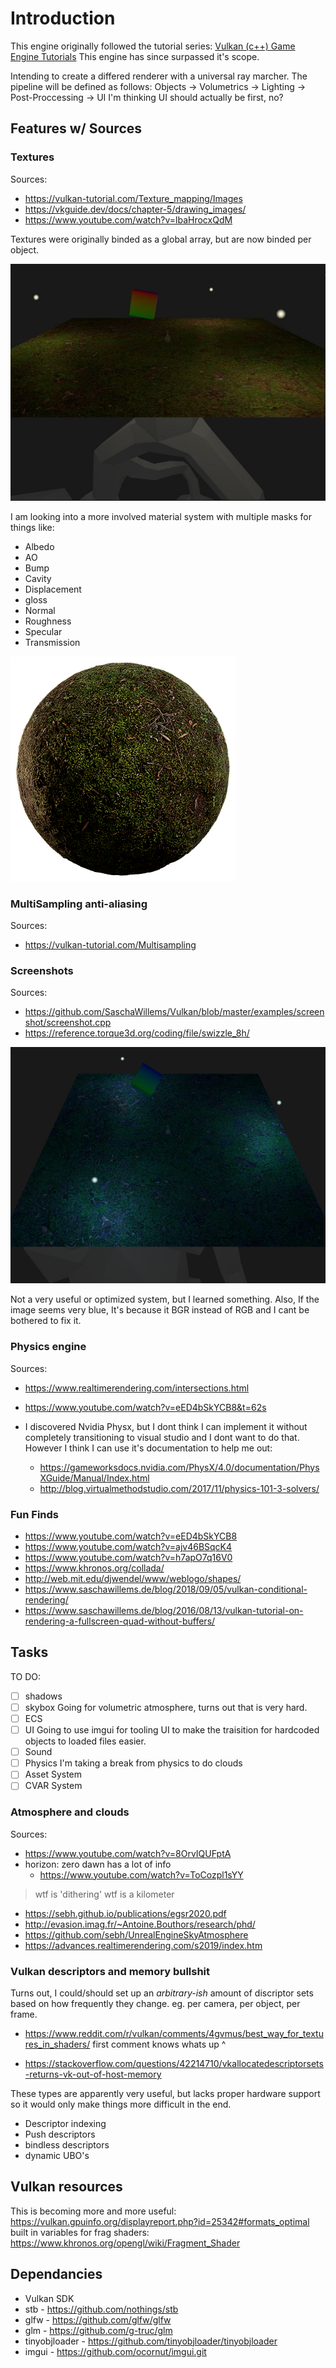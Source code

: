 # Introduction

This engine originally followed the tutorial series:
[Vulkan (c++) Game Engine Tutorials](https://www.youtube.com/playlist?list=PL8327DO66nu9qYVKLDmdLW_84-yE4auCR)
This engine has since surpassed it's scope.

Intending to create a differed renderer with a universal ray marcher. The pipeline will be defined as follows:
Objects -> Volumetrics -> Lighting -> Post-Proccessing -> UI
 I'm thinking UI should actually be first, no?

## Features w/ Sources

### Textures

Sources:

- <https://vulkan-tutorial.com/Texture_mapping/Images>
- <https://vkguide.dev/docs/chapter-5/drawing_images/>
- <https://www.youtube.com/watch?v=lbaHrocxQdM>

Textures were originally binded as a global array, but are now binded per object.

![Textures Showcase](Images/ScreenShots/BindedTextures.JPG)

I am looking into a more involved material system with multiple masks for things like:

- Albedo
- AO
- Bump
- Cavity
- Displacement
- gloss
- Normal
- Roughness
- Specular
- Transmission

![Example goal for material system](Experimental/Mossy_Ground_xiboab2r/preview.png)

### MultiSampling anti-aliasing

Sources:

- <https://vulkan-tutorial.com/Multisampling>

### Screenshots

Sources:

- <https://github.com/SaschaWillems/Vulkan/blob/master/examples/screenshot/screenshot.cpp>
- <https://reference.torque3d.org/coding/file/swizzle_8h/>

![BGR Screenshot](Images\ScreenShots\didntcrashscreenshot.jpg)

Not a very useful or optimized system, but I learned something. Also, If the image seems very blue, It's because it BGR instead of RGB and I cant be bothered to fix it.

### Physics engine

Sources:

- <https://www.realtimerendering.com/intersections.html>
- <https://www.youtube.com/watch?v=eED4bSkYCB8&t=62s>

- I discovered Nvidia Physx, but I dont think I can implement it without completely transitioning to visual studio and I dont want to do that. However I think I can use it's documentation to help me out:

  - <https://gameworksdocs.nvidia.com/PhysX/4.0/documentation/PhysXGuide/Manual/Index.html>
  - <http://blog.virtualmethodstudio.com/2017/11/physics-101-3-solvers/>

### Fun Finds

- <https://www.youtube.com/watch?v=eED4bSkYCB8>
- <https://www.youtube.com/watch?v=ajv46BSqcK4>
- <https://www.youtube.com/watch?v=h7apO7q16V0>
- <https://www.khronos.org/collada/>
- <http://web.mit.edu/djwendel/www/weblogo/shapes/>
- <https://www.saschawillems.de/blog/2018/09/05/vulkan-conditional-rendering/>
- <https://www.saschawillems.de/blog/2016/08/13/vulkan-tutorial-on-rendering-a-fullscreen-quad-without-buffers/>

## Tasks

TO DO:

- [ ] shadows
- [ ] skybox
Going for volumetric atmosphere, turns out that is very hard.
- [ ] ECS
- [ ] UI
Going to use imgui for tooling UI to make the traisition for hardcoded objects to loaded files easier.
- [ ] Sound
- [ ] Physics
I'm taking a break from physics to do clouds
- [ ] Asset System
- [ ] CVAR System

### Atmosphere and clouds

Sources:

- <https://www.youtube.com/watch?v=8OrvIQUFptA>
- horizon: zero dawn has a lot of info
  - <https://www.youtube.com/watch?v=ToCozpl1sYY>

> wtf is 'dithering'
> wtf is a kilometer

- <https://sebh.github.io/publications/egsr2020.pdf>
- <http://evasion.imag.fr/~Antoine.Bouthors/research/phd/>
- <https://github.com/sebh/UnrealEngineSkyAtmosphere>
- <https://advances.realtimerendering.com/s2019/index.htm>

### Vulkan descriptors and memory bullshit

Turns out, I could/should set up an *arbitrary-ish* amount of discriptor sets based on how frequently they change. eg. per camera, per object, per frame.

- <https://www.reddit.com/r/vulkan/comments/4gvmus/best_way_for_textures_in_shaders/>
  first comment knows whats up ^

- <https://stackoverflow.com/questions/42214710/vkallocatedescriptorsets-returns-vk-out-of-host-memory>

These types are apparently very useful, but lacks proper hardware support so it would only make things more difficult in the end.

- Descriptor indexing
- Push descriptors
- bindless descriptors
- dynamic UBO's

## Vulkan resources

This is becoming more and more useful:
<https://vulkan.gpuinfo.org/displayreport.php?id=25342#formats_optimal>
built in variables for frag shaders:
<https://www.khronos.org/opengl/wiki/Fragment_Shader>

## Dependancies

- Vulkan SDK
- stb - <https://github.com/nothings/stb>
- glfw - <https://github.com/glfw/glfw>
- glm - <https://github.com/g-truc/glm>
- tinyobjloader - <https://github.com/tinyobjloader/tinyobjloader>
- imgui - <https://github.com/ocornut/imgui.git>
